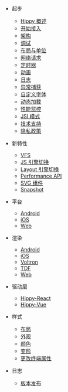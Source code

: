 * 起步
  * [Hippy 概述](/README?id=hippy-%e6%a6%82%e8%bf%b0)
  * [开始接入](guide/integration.md)
  * [架构](structure/introduction.md)
  * [调试](guide/debug.md)
  * [布局与单位](guide/layout.md)
  * [网络请求](guide/network-request.md)
  * [定时器](guide/timer.md)
  * [动画](guide/animation.md)
  * [日志](guide/console.md)
  * [异常捕获](guide/exception.md)
  * [自定义字体](guide/custom-font.md)
  * [动态加载](guide/dynamic-import.md)
  * [性能监控](guide/performance.md)
  * [JSI 模式](guide/jsi.md)
  * [技术支持](guide/support.md)
  * [隐私政策](guide/privacy.md)

* 新特性
  * [VFS](feature3.0/vfs.md)
  * [JS 引擎切换](feature3.0/js-engine.md)
  * [Layout 引擎切换](feature3.0/layout.md)
  * [Performance API](feature3.0/performance.md)
  * [SVG 组件](feature3.0/svg.md)
  * [Snapshot](feature3.0/snapshot.md)

* 平台
  * [Android](android/integration.md)
  * [iOS](ios/integration.md)
  * [Web](web/integration.md)

* 渲染
  * [Android](android/integration.md)
  * [iOS](ios/integration.md)
  * [Voltron](voltron/integration.md)
  * [TDF](tdf/integration.md)
  * [Web](web/integration.md)

* 驱动层
  * [Hippy-React](hippy-react/introduction.md)
  * [Hippy-Vue](hippy-vue/introduction.md)

* 样式
  * [布局](style/layout.md)
  * [外观](style/appearance.md)
  * [颜色](style/color.md)
  * [变形](style/transform.md)
  * [更改终端属性](style/setNativeProps.md)
  
* 日志
  * [版本发布](https://github.com/Tencent/Hippy/releases)
